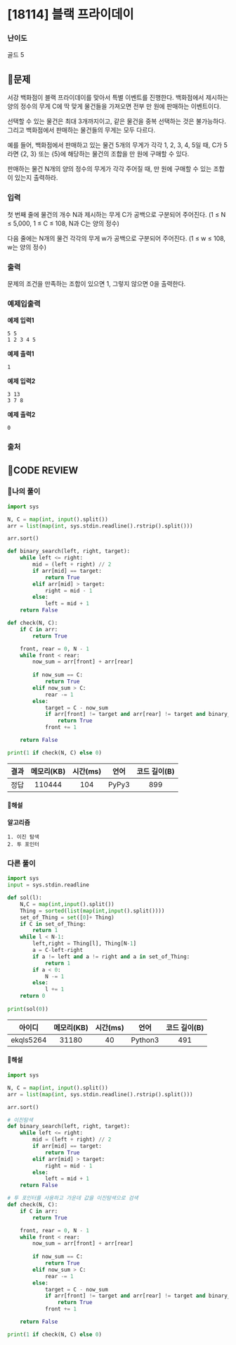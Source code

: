 # [18114] 블랙 프라이데이

### **난이도**
골드 5
## **📝문제**
서강 백화점이 블랙 프라이데이를 맞아서 특별 이벤트를 진행한다. 백화점에서 제시하는 양의 정수의 무게 C에 딱 맞게 물건들을 가져오면 전부 만 원에 판매하는 이벤트이다.

선택할 수 있는 물건은 최대 3개까지이고, 같은 물건을 중복 선택하는 것은 불가능하다. 그리고 백화점에서 판매하는 물건들의 무게는 모두 다르다.

예를 들어, 백화점에서 판매하고 있는 물건 5개의 무게가 각각 1, 2, 3, 4, 5일 때, C가 5라면 {2, 3} 또는 {5}에 해당하는 물건의 조합을 만 원에 구매할 수 있다.

판매하는 물건 N개의 양의 정수의 무게가 각각 주어질 때, 만 원에 구매할 수 있는 조합이 있는지 출력하라.
### **입력**
첫 번째 줄에 물건의 개수 N과 제시하는 무게 C가 공백으로 구분되어 주어진다. (1 ≤ N ≤ 5,000, 1 ≤ C ≤ 108, N과 C는 양의 정수)

다음 줄에는 N개의 물건 각각의 무게 w가 공백으로 구분되어 주어진다. (1 ≤ w ≤ 108, w는 양의 정수)
### **출력**
문제의 조건을 만족하는 조합이 있으면 1, 그렇지 않으면 0을 출력한다.
### **예제입출력**

**예제 입력1**

```
5 5
1 2 3 4 5
```

**예제 출력1**

```
1
```

**예제 입력2**

```
3 13
3 7 8
```

**예제 출력2**

```
0
```

### **출처**

## **🧐CODE REVIEW**

### **🧾나의 풀이**

```python
import sys

N, C = map(int, input().split())
arr = list(map(int, sys.stdin.readline().rstrip().split()))

arr.sort()

def binary_search(left, right, target):
    while left <= right:
        mid = (left + right) // 2
        if arr[mid] == target:
            return True
        elif arr[mid] > target:
            right = mid - 1
        else:
            left = mid + 1
    return False

def check(N, C):
    if C in arr:
        return True

    front, rear = 0, N - 1
    while front < rear:
        now_sum = arr[front] + arr[rear]
        
        if now_sum == C:
            return True
        elif now_sum > C:
            rear -= 1
        else:
            target = C - now_sum
            if arr[front] != target and arr[rear] != target and binary_search(front + 1, rear - 1, target):
                return True
            front += 1

    return False

print(1 if check(N, C) else 0)
```

결과	| 메모리(KB) |	시간(ms) |	언어 |	코드 길이(B)
:----:|:-----:|:-----:|:-----:|:--------:
정답|110444|104|PyPy3|899
#### **📝해설**

**알고리즘**
```
1. 이진 탐색
2. 투 포인터
```

### **다른 풀이**

```python
import sys 
input = sys.stdin.readline

def sol(l):
    N,C = map(int,input().split())
    Thing = sorted(list(map(int,input().split())))
    set_of_Thing = set([0]+ Thing)
    if C in set_of_Thing:
        return 1
    while l < N-1:
        left,right = Thing[l], Thing[N-1]
        a = C-left-right
        if a != left and a != right and a in set_of_Thing:
            return 1
        if a < 0:
            N -= 1
        else:
            l += 1
    return 0
            
print(sol(0))
```

아이디 | 메모리(KB) |	시간(ms) |	언어 |	코드 길이(B) 
:-----:|:-----:|:-----:|:----:|:--------:
ekqls5264|31180|40|Python3|491
#### **📝해설**

```python
import sys

N, C = map(int, input().split())
arr = list(map(int, sys.stdin.readline().rstrip().split()))

arr.sort()

# 이진탐색
def binary_search(left, right, target):
    while left <= right:
        mid = (left + right) // 2
        if arr[mid] == target:
            return True
        elif arr[mid] > target:
            right = mid - 1
        else:
            left = mid + 1
    return False

# 투 포인터를 사용하고 가운데 값을 이진탐색으로 검색
def check(N, C):
    if C in arr:
        return True

    front, rear = 0, N - 1
    while front < rear:
        now_sum = arr[front] + arr[rear]
        
        if now_sum == C:
            return True
        elif now_sum > C:
            rear -= 1
        else:
            target = C - now_sum
            if arr[front] != target and arr[rear] != target and binary_search(front + 1, rear - 1, target):
                return True
            front += 1

    return False

print(1 if check(N, C) else 0)
```